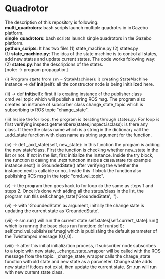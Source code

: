 # Quadrotor
The description of this repository is following:<br /> 
**multi_quadrotors**: bash scripts launch multiple quadrotrs in in Gazebo platform.<br /> 
**single_quadrotors**: bash scripts launch single quadrotors in the Gazebo platform.<br /> 
**python_scripts**: It has two files (1) state_machine.py (2) states.py <br /> 
(1) **state_machine.py**: The idea of the state machine is to control all states, add new states and update current states. The code works following way: <br /> 
(2) **states.py**: has the descriptions of the states. <br /> 
[note: -> program propagation] 

(i) Program starts from sm = StateMachine(): is creating StateMachine instance ->  def __init__(self): all the constructor node is being initialized here. <br /> 

(ii) -> def __init__(self): first it is creating instance of  the publisher class cmd_vel_topic which will publish a string ROS msg. The program also creates an instance of subscriber class change_state_topic which is subscribing to ROS topic "change_state".<br /> 

(iii) Inside the for loop, the program is iterating through states.py. For loop is first verifying inspect.getmembers(states,inspect.isclass): is there any class. If there the class name which is a string in the dictionary call the _add_state function with class name as string argument for the function. <br /> 

(iv) -> def _add_state(self, new_state):  in this function the program is adding the new state/class. First the function is checking whether new_state in the list or not. If not in the list, first initialize the instance. Inside the try block, the function is calling the .next function inside a class/state for example instance.next() in GroundedState() after verifying the whether the instance.next is callable or not. Inside this if block the function also publishing ROS msg in the topic "cmd_vel_topic". <br /> 

(v) -> the program then goes back to for loop do the same as steps 1 and steps 2. Once it’s done with adding all the states/class in the list, the program run this self.change_state('GroundedState', ''). <br /> 

(vi) -> with 'GroundedState' as argument, initially the change state is updating the current state as 'GroundedState'.<br /> 

(vii) -> sm.run() will run the current state self.states[self.current_state].run() which is running the base class run function: def run(self):   self.cmd_vel.publish(self.msg) which is publishing the default parameter of the Twistamped message (0,0,0). <br /> 

(viii) -> after this initial initialization process, if subscriber node subscribes to a topic with new state, _change_state_wrapper will be called with the ROS message from the topic. _change_state_wrapper  calls the change_state function with old state and new state as a parameter. Change state adds new state if it does not exist, then update the current state. Sm.run will run with new current state class.  <br /> 

